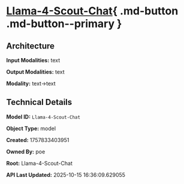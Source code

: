 # [Llama-4-Scout-Chat](https://poe.com/Llama-4-Scout-Chat){ .md-button .md-button--primary }

## Architecture

**Input Modalities:** text

**Output Modalities:** text

**Modality:** text->text


## Technical Details

**Model ID:** `Llama-4-Scout-Chat`

**Object Type:** model

**Created:** 1757833403951

**Owned By:** poe

**Root:** Llama-4-Scout-Chat

**API Last Updated:** 2025-10-15 16:36:09.629055
